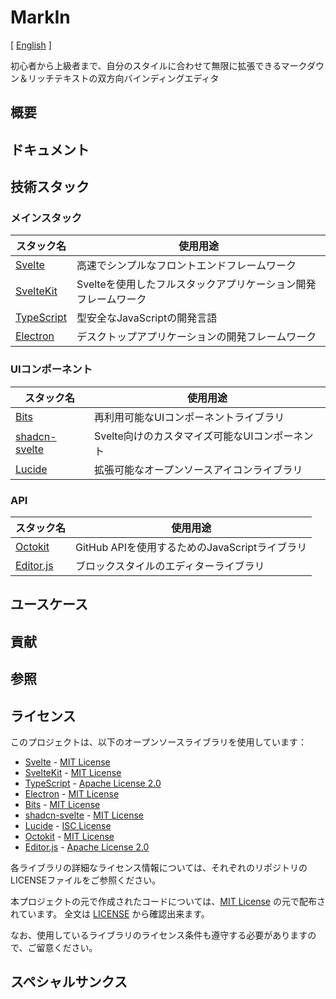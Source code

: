 # MarkIn

[ [English](../README.md) ]

初心者から上級者まで、自分のスタイルに合わせて無限に拡張できるマークダウン＆リッチテキストの双方向バインディングエディタ

## 概要

## ドキュメント

## 技術スタック

### メインスタック

| スタック名 | 使用用途 |
| --- | --- |
| [Svelte](https://svelte.jp/) | 高速でシンプルなフロントエンドフレームワーク |
| [SvelteKit](https://kit.svelte.jp) | Svelteを使用したフルスタックアプリケーション開発フレームワーク |
| [TypeScript](https://typescriptlang.org) | 型安全なJavaScriptの開発言語 |
| [Electron](https://www.electronjs.org/ja/) | デスクトップアプリケーションの開発フレームワーク |

### UIコンポーネント

| スタック名 | 使用用途 |
| --- | --- |
| [Bits](https://bits-ui.com/) | 再利用可能なUIコンポーネントライブラリ |
| [shadcn-svelte](https://shadcn.dev/) | Svelte向けのカスタマイズ可能なUIコンポーネント |
| [Lucide](https://lucide.dev/) | 拡張可能なオープンソースアイコンライブラリ |

### API

| スタック名 | 使用用途 |
| --- | --- |
| [Octokit](https://octokit.github.io/rest.js/) | GitHub APIを使用するためのJavaScriptライブラリ |
| [Editor.js](https://editorjs.io/) | ブロックスタイルのエディターライブラリ |

## ユースケース

## 貢献

## 参照

## ライセンス

このプロジェクトは、以下のオープンソースライブラリを使用しています：

- [Svelte](https://svelte.jp/) - [MIT License](https://opensource.org/licenses/MIT)
- [SvelteKit](https://kit.svelte.jp) - [MIT License](https://opensource.org/licenses/MIT)
- [TypeScript](https://typescriptlang.org) - [Apache License 2.0](http://www.apache.org/licenses/LICENSE-2.0)
- [Electron](https://www.electronjs.org/ja/) - [MIT License](https://opensource.org/licenses/MIT)
- [Bits](https://bits-ui.com/) - [MIT License](https://opensource.org/licenses/MIT)
- [shadcn-svelte](https://shadcn.dev/) - [MIT License](https://opensource.org/licenses/MIT)
- [Lucide](https://lucide.dev/) - [ISC License](https://opensource.org/licenses/ISC)
- [Octokit](https://octokit.github.io/rest.js/) - [MIT License](https://opensource.org/licenses/MIT)
- [Editor.js](https://editorjs.io/) - [Apache License 2.0](http://www.apache.org/licenses/LICENSE-2.0)

各ライブラリの詳細なライセンス情報については、それぞれのリポジトリのLICENSEファイルをご参照ください。

本プロジェクトの元で作成されたコードについては、[MIT License](https://opensource.org/licenses/MIT) の元で配布されています。
全文は [LICENSE](../LICENSE) から確認出来ます。

なお、使用しているライブラリのライセンス条件も遵守する必要がありますので、ご留意ください。

## スペシャルサンクス
